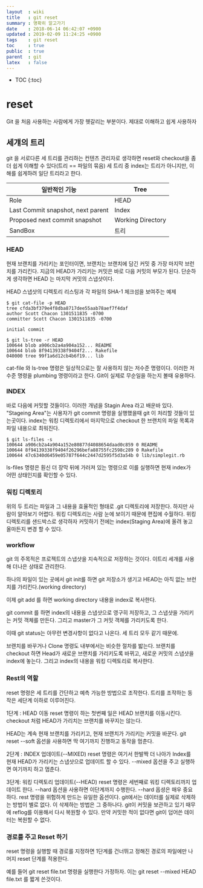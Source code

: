 ```yaml
---
layout  : wiki
title   : git reset
summary : 명확히 알고가기
date    : 2018-06-14 06:42:07 +0900
updated : 2019-02-09 11:24:25 +0900
tags    : git reset
toc     : true
public  : true
parent  : git
latex   : false
---
```

* TOC
{:toc}

# reset
Git 을 처음 사용하는 사람에게 가장 헷갈리는 부분이다.
제대로 이해하고 쉽게 사용하자

## 세걔의 트리
git 을 서로다른 세 트리를 관리하는 컨텐츠 관리자로 생각하면 reset와 checkout을 좀더 쉽게 이해할 수 있다(트리 == 파일의 묶음)
세 트리 중 index는 트리가 아니지만, 이해를 쉽게하려 일단 트리라고 한다.


| 일반적인 기능                     | Tree              |
| ----------                        | --------------    |
| Role                              | HEAD              |
| Last Commit snapshot, next parent | Index             |
| Proposed next commit snapshot     | Working Directory |
| SandBox                           | 트리              |


### HEAD
현재 브랜치를 가리키는 포인터이면, 브랜치는 브랜치에 담긴 커밋 중 가장 마지막 브런치를 가리킨다.
지금의 HEAD가 가리키는 커밋은 바로 다음 커밋의 부모가 된다.
단순하게 생각하면 HEAD 는 마지막 커밋의 스냅샷이다.

HEAD 스냅샷의 디렉토리 리스팅과 각 파일의 SHA-1 체크섬을 보여주는 예제
```
$ git cat-file -p HEAD
tree cfda3bf379e4f8dba8717dee55aab78aef7f4daf 
author Scott Chacon 1301511835 -0700 
committer Scott Chacon 1301511835 -0700

initial commit

$ git ls-tree -r HEAD
100644 blob a906cb2a4a904a152... README
100644 blob 8f94139338f9404f2... Rakefile
040000 tree 99f1a6d12cb4b6f19... lib
```

cat-file 와 ls-tree 명령은 일상적으로는 잘 사용하지 않는 저수준 명령이다.
이러한 저수준 명령을 plumbing 명령이라고 한다.
Git이 실제로 무순일을 하는지 볼때 유용하다.

### INDEX
바로 다음에 커밋할 것들이다.
이러한 개념을 Stagin Area 라고 배운바 있다.
"Stageing Area"는 사용자가 git commit 명령을 실행했을때 git 이 처리할 것들이 있는곳이다.
index는 워킹 디렉토리에서 마지막으로 checkout 한 브랜치의 파일 목록과 파일 내용으로 최워진다.
```
$ git ls-files -s
100644 a906cb2a4a904a152e80877d4088654daad0c859 0 README
100644 8f94139338f9404f26296befa88755fc2598c289 0 Rakefile
100644 47c6340d6459e05787f644c2447d2595f5d3a54b 0 lib/simplegit.rb
```

ls-files 명령은 훤신 더 장막 뒤에 가러져 있는 명령으로 
이를 실행하면 현재 index가 어떤 상태인지를 확인할 수 있다.

### 워킹 디렉토리
위의 두 트리는 파일과 그 내용을 효율적인 형태로 .git 디렉토리에 저장한다.
하지만 사람이 알아보기 어렵다. 워킹 디렉토리는 사람 눈에 보이기 때문에 편집에 수월하다.
위킹 디렉토리를 샌드박스로 생각하자
커밋하기 전에는 index(Staging Area)에 올려 놓고 올마든지 변경 할 수 있다.


### workflow
git 의 주목적은 프로젝트의 스냅샷을 지속적으로 저장하는 것이다.
이트리 세개를 사용해 더나은 상태로 관리한다.

하나의 파일이 있는 곳에서 git init를 하면
git 저장소가 생기고 HEAD는 아직 없는 브런치를 가리킨다.(working directory)

이제 git add 를 하면 working directory 내용을 index로 복사한다.

git commit 를 하면 index의 내용을 스냅샷으로 영구히 저장하고, 그 스냅샷을 가리키는 커밋 객체를 만든다. 그리고 master가 그 커밋 객체를 가리키도록 한다.

이때 git status는 아무런 변경사항이 없다고 나온다. 세 트리 모두 같기 때문에.

브랜치를 바꾸거나 Clone 명령도 내부에서는 비슷한 절차를 밟는다.
브랜치를 checkout 하면 Head가 새로운 브랜치를 가리키도록 바뀌고, 새로운 커밋의 스냅샷을 index에 놓는다. 그리고 index의 내용을 워킹 디렉토리로 복사한다.

### Rest의 역할
reset 명령은 세 트리를 간단하고 예측 가능한 방법으로 조작한다. 
트리를 조작하는 동작은 세단계 이하로 이루어진다.

1단계 : HEAD 이동
reset 명령이 하는 첫번째 일은 HEAD 브랜치를 이동시킨다.
checkout 처럼 HEAD가 가리치는 브랜치를 바꾸지는 않는다.

HEAD는 계속 현재 브랜치를 가리키고, 현재 브랜치가 가리키는 커밋을 바꾼다.
git reset --soft 옵션을 사용하면 딱 여기까지 진행하고 동작을 멈춘다.

2단계 : INDEX 업데이트(--MIXED)
reset 명령은 여기서 한발짝 더 나아가 Index를 현재 HEAD가 가리키는 스냅샷으로 업데이트 할 수 있다.
--mixed 옵션을 주고 실행하면 여기까지 하고 멈춘다.

3단계: 워킹 디렉토리 업데이트(--HEAD)
reset 명령은 세번째로 워킹 디렉토리까지 업데이트 한다. 
--hard 옵션을 사용하면 이단계까지 수행한다.
--hard 옵셩은 매우 중요하다. rest 명령을 위험하게 만드는 유일한 옵션이다.
git에서는 데이터를 실제로 삭제하는 방법이 별로 없다.
이 삭제하는 방법은 그 중하나다.
git이 커밋을 보관하고 있기 때무에 reflog를 이용해서 다시 복원할 수 있다.
만약 커밋한 적이 없다면 git이 덥어쓴 데이터는 복원할 수 없다.

### 경로를 주고 Reset 하기
reset 명령을 실행할 때 경로를 지정하면 1단계를 건너뛰고 정해진
경로의 파일에만 나머지 reset 단계를 적용한다.

예를 들어 git reset file.txt 명령을 실행한다 가정하자.
이는 git reset --mixed HEAD file.txt 를 짧게 쓴것이다.

